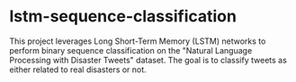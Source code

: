 # lstm-sequence-classification
This project leverages Long Short-Term Memory (LSTM) networks to perform binary sequence classification on the "Natural Language Processing with Disaster Tweets" dataset. The goal is to classify tweets as either related to real disasters or not.
